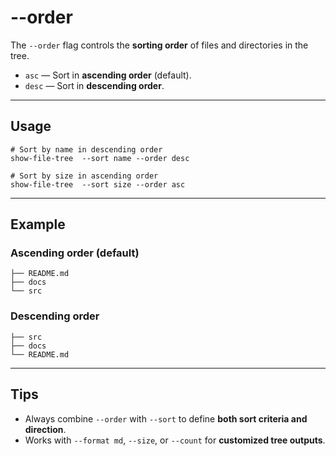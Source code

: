 # --order

The `--order` flag controls the **sorting order** of files and directories in the tree.

- `asc` — Sort in **ascending order** (default).  
- `desc` — Sort in **descending order**.

---

## Usage
```
# Sort by name in descending order
show-file-tree  --sort name --order desc
```

```
# Sort by size in ascending order
show-file-tree  --sort size --order asc
```

---

## Example

### Ascending order (default)

```
├── README.md
├── docs
└── src
```

### Descending order

```
├── src
├── docs
└── README.md
```

---

## Tips

* Always combine `--order` with `--sort` to define **both sort criteria and direction**.
* Works with `--format md`, `--size`, or `--count` for **customized tree outputs**.

```

